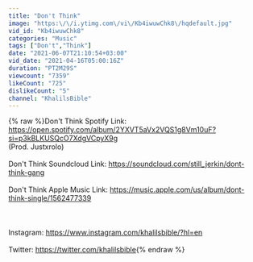 ```yaml
---
title: "Don't Think"
image: "https:\/\/i.ytimg.com\/vi\/Kb4iwuwChk8\/hqdefault.jpg"
vid_id: "Kb4iwuwChk8"
categories: "Music"
tags: ["Don't","Think"]
date: "2021-06-07T21:10:54+03:00"
vid_date: "2021-04-16T05:00:16Z"
duration: "PT2M29S"
viewcount: "7359"
likeCount: "725"
dislikeCount: "5"
channel: "KhalilsBible"
---
```

{% raw %}Don't Think Spotify Link: <a rel="nofollow" target="blank" href="https://open.spotify.com/album/2YXVT5aVx2VQS1g8Vm10uF?si=p3kBLKUSQcO7XdgVCpyX9g">https://open.spotify.com/album/2YXVT5aVx2VQS1g8Vm10uF?si=p3kBLKUSQcO7XdgVCpyX9g</a><br />(Prod. Justxrolo)<br /><br />Don't Think Soundcloud Link: <a rel="nofollow" target="blank" href="https://soundcloud.com/still_jerkin/dont-think-gang">https://soundcloud.com/still_jerkin/dont-think-gang</a><br /><br />Don't Think Apple Music Link: <a rel="nofollow" target="blank" href="https://music.apple.com/us/album/dont-think-single/1562477339">https://music.apple.com/us/album/dont-think-single/1562477339</a><br /><br /><br /><br />Instagram: <a rel="nofollow" target="blank" href="https://www.instagram.com/khalilsbible/?hl=en">https://www.instagram.com/khalilsbible/?hl=en</a><br /><br />Twitter: <a rel="nofollow" target="blank" href="https://twitter.com/khalilsbible">https://twitter.com/khalilsbible</a>{% endraw %}
